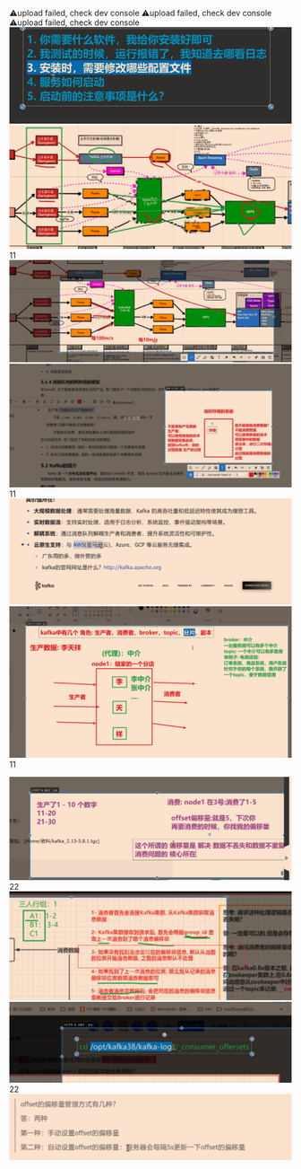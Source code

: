 ⚠️upload failed, check dev console
⚠️upload failed, check dev console
⚠️upload failed, check dev console
![](Pasted%20image%2020250703083948.png)![](Pasted%20image%2020250703094027.png)11
![](Pasted%20image%2020250703094659.png)![](Pasted%20image%2020250703095421.png)11
![](Pasted%20image%2020250703100159.png)![](Pasted%20image%2020250703100959.png)11

![](Pasted%20image%2020250703104555.png)22
![](Pasted%20image%2020250703180242.png)![](Pasted%20image%2020250703180426.png)22
![](Pasted%20image%2020250703180948.png)